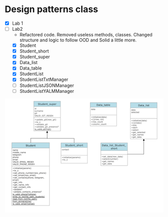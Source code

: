 # Design patterns class 


- [x] Lab 1
- [ ] Lab2
   - Refactored code. Removed useless methods, classes. Changed structure and logic to follow OOD and Solid a little more. 
   - [x] Student
   - [x] Student_short
   - [x] Student_super
   - [x] Data_list
   - [x] Data_table
   - [x] StudentList
   - [x] StudentListTxtManager
   - [ ] StudentListJSONManager
   - [ ] StudentListYALMManager

<img width="700" alt="Lab2" src="Images/Lab2.png?raw=true">
